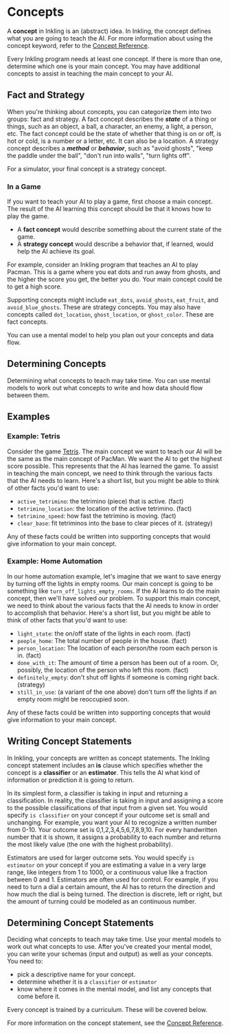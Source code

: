 # Concepts

A **concept** in Inkling is an (abstract) idea. In Inkling, the concept defines what you are going to teach the AI. For more information about using the concept keyword, refer to the [Concept Reference][1].

Every Inkling program needs at least one concept. If there is more than one, determine which one is your main concept. You may have additional concepts to assist in teaching the main concept to your AI.

## Fact and Strategy

When you're thinking about concepts, you can categorize them into two groups: fact and strategy. A fact concept describes the _**state**_ of a thing or things, such as an object, a ball, a character, an enemy, a light, a person, etc. The fact concept could be the state of whether that thing is on or off, is hot or cold, is a number or a letter, etc. It can also be a location. A strategy concept describes a _**method**_ or _**behavior**_, such as "avoid ghosts", "keep the paddle under the ball", "don't run into walls", "turn lights off".

For a simulator, your final concept is a strategy concept. 

[//]: # (Generator and data training sources don't permit strategy concepts.)

### In a Game

If you want to teach your AI to play a game, first choose a main concept. The result of the AI learning this concept should be that it knows how to play the game.

* A **fact concept** would describe something about the current state of the game.
* A **strategy concept** would describe a behavior that, if learned, would help the AI achieve its goal.

For example, consider an Inkling program that teaches an AI to play Pacman. This is a game where you eat dots and run away from ghosts, and the higher the score you get, the better you do. Your main concept could be to get a high score.

Supporting concepts might include `eat_dots`, `avoid_ghosts`, `eat_fruit`, and `avoid_blue_ghosts`. These are strategy concepts. You may also have concepts called `dot_location`, `ghost_location`, or `ghost_color`. These are fact concepts.

You can use a mental model to help you plan out your concepts and data flow.

## Determining Concepts

Determining what concepts to teach may take time. You can use mental models to work out what concepts to write and how data should flow between them.

## Examples

### Example: Tetris

Consider the game [Tetris][2]. The main concept we want to teach our AI will be the same as the main concept of PacMan. We want the AI to get the highest score possible. This represents that the AI has learned the game. To assist in teaching the main concept, we need to think through the various facts that the AI needs to learn. Here's a short list, but you might be able to think of other facts you'd want to use:

* `active_tetrimino`: the tetrimino (piece) that is active. (fact)
* `tetrimino_location`: the location of the active tetrimino. (fact)
* `tetrimino_speed`: how fast the tetrimino is moving. (fact)
* `clear_base`: fit tetriminos into the base to clear pieces of it. (strategy)

Any of these facts could be written into supporting concepts that would give information to your main concept.

### Example: Home Automation

In our home automation example, let's imagine that we want to save energy by turning off the lights in empty rooms. Our main concept is going to be something like `turn_off_lights_empty_rooms`. If the AI learns to do the main concept, then we'll have solved our problem. To support this main concept, we need to think about the various facts that the AI needs to know in order to accomplish that behavior. Here's a short list, but you might be able to think of other facts that you'd want to use:

* `light_state`: the on/off state of the lights in each room. (fact)
* `people_home`: The total number of people in the house. (fact)
* `person_location`: The location of each person/the room each person is in. (fact)
* `done_with_it`: The amount of time a person has been out of a room. Or, possibly, the location of the person who left this room. (fact)
* `definitely_empty`: don't shut off lights if someone is coming right back. (strategy)
* `still_in_use`: (a variant of the one above) don't turn off the lights if an empty room might be reoccupied soon.

Any of these facts could be written into supporting concepts that would give information to your main concept.

## Writing Concept Statements

In Inkling, your concepts are written as concept statements. The Inkling concept statement includes an **is** clause which specifies whether the concept is a **classifier** or an **estimator**. This tells the AI what kind of information or prediction it is going to return.

In its simplest form, a classifier is taking in input and returning a classification. In reality, the classifier is taking in input and assigning a score to the possible classifications of that input from a given set. You would specify `is classifier` on your concept if your outcome set is small and unchanging. For example, you want your AI to recognize a written number from 0-10. Your outcome set is 0,1,2,3,4,5,6,7,8,9,10. For every handwritten number that it is shown, it assigns a probability to each number and returns the most likely value (the one with the highest probability).

Estimators are used for larger outcome sets.  You would specify `is estimator` on your concept if you are estimating a value in a very large range, like integers from 1 to 1000, or a continuous value like a fraction between 0 and 1. Estimators are often used for control. For example, if you need to turn a dial a certain amount, the AI has to return the direction and how much the dial is being turned. The direction is discrete, left or right, but the amount of turning could be modeled as an continuous number. 

## Determining Concept Statements

Deciding what concepts to teach may take time. Use your mental models to work out what concepts to use.  After you've created your mental model, you can write your schemas (input and output) as well as your concepts. You need to:

* pick a descriptive name for your concept.
* determine whether it is a `classifier` or `estimator`
* know where it comes in the mental model, and list any concepts that come before it.

Every concept is trained by a curriculum. These will be covered below.

For more information on the concept statement, see the [Concept Reference][1].

[1]: ./../references/inkling-reference.html#concepts
[2]: https://en.wikipedia.org/wiki/Tetris
